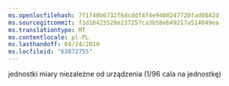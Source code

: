 ```yaml
---
ms.openlocfilehash: 7f1f40b6732f6dcddf4f4e9400247720fad0842d
ms.sourcegitcommit: f1d16425528e237257ca3b58eb49217a514849ea
ms.translationtype: MT
ms.contentlocale: pl-PL
ms.lasthandoff: 04/24/2019
ms.locfileid: "63872755"
---
```

jednostki miary niezależne od urządzenia (1/96 cala na jednostkę)